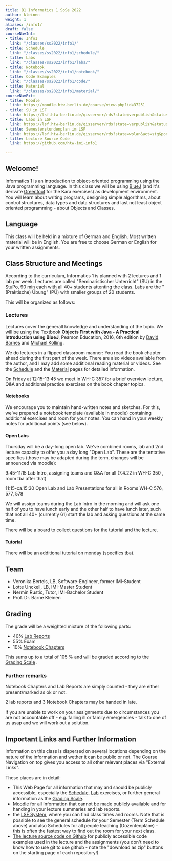```yaml
---
title: B1 Informatics 1 SoSe 2022
author: kleinen
weight: 1
aliases: /info1/
draft: false
courseNavInt:
- title: Info1
  link: "/classes/ss2022/info1/"
- title: Schedule
  link: "/classes/ss2022/info1/schedule/"
- title: Labs
  link: "/classes/ss2022/info1/labs/"
- title: Notebook
  link: "/classes/ss2022/info1/notebook/"
- title: Code Examples
  link: "/classes/ss2022/info1/code/"
- title: Material
  link: "/classes/ss2022/info1/material/"
courseNavExt:
- title: Moodle
  link: https://moodle.htw-berlin.de/course/view.php?id=37251
- title: SU in LSF
  link: https://lsf.htw-berlin.de/qisserver/rds?state=verpublish&status=init&vmfile=no&publishid=185915&moduleCall=webInfo&publishConfFile=webInfo&publishSubDir=veranstaltung
- title: Labs in LSF
  link: https://lsf.htw-berlin.de/qisserver/rds?state=verpublish&status=init&vmfile=no&publishid=185699&moduleCall=webInfo&publishConfFile=webInfo&publishSubDir=veranstaltung
- title: Semesterstundenplan im LSF
  link: https://lsf.htw-berlin.de/qisserver/rds?state=wplan&act=stg&pool=stg&show=plan&P.vx=mittel&P.subc=plan&subdir=stg&week=&k_abstgv.abstgvnr=231&r_zuordabstgv.semvonint=1&r_zuordabstgv.sembisint=1
- title: Lecture Source Code
  link: https://github.com/htw-imi-info1

---
```


## Welcome!

Informatics 1 is an introduction to object-oriented programming using the Java
programming language. In this class we will be using [BlueJ](https://bluej.org/)
(and it's derivate [Greenfoot]() for the Kara exercises) as development environment.
You will learn about writing programs, designing simple algorithms, about
control structures, data types and data structures and last not least object oriented
programming - about Objects and Classes.

## Language

This class will be held in a mixture of German and English.
Most written material will be in English.
You are free to choose German or English for your written assignments.

## Class Structure and Meetings

According to the curriculum, Informatics 1 is planned with 2 lectures and 1 lab
per week. Lectures are called "Seminaristischer Unterricht" (SU) in the StuPo,
90 min each with all 40+ students attenting the class. Labs are the "(Praktische) Übung" (PÜ)
with smaller groups of 20 students.

This will be organized as follows:

### Lectures

Lectures cover the generall knowledge and understanding of the topic. We will be using the
Textbook **Objects First with Java - A Practical
Introduction using BlueJ**, Pearson Education, 2016, 6th edition by [David Barnes](https://www.kent.ac.uk/computing/people/3070/barnes-david) and
[Michael Kölling](https://www.kcl.ac.uk/people/michael-kolling).

We do lectures in a flipped classroom manner: You read the book chapter ahead during the first part of the week.
There are also videos available from the author, and I may add some additional reading material or videos.
See the [Schedule](./schedule) and the [Material](./material) pages for detailed information.

On Friday at 12:15-13:45 we meet in WH-C 357 for a brief overview lecture, Q&A and
additional practice exercises on the book chapter topics.

#### Notebooks

We encourage you to maintain hand-written notes and sketches. For this, we've prepared
a notebook template (available in moodle) containing additional exercises and room for your notes.
You can hand in your weekly notes for additional points (see below).

#### Open Labs

Thursday will be a day-long open lab. We've combined rooms, lab and 2nd lecture capacity to
offer you a day long "Open Lab". These are the tentative specifics (those may be adapted
during the term, changes will be announced via moodle):

9:45-11:15 Lab Intro, assigning teams and Q&A for all (7.4.22 in WH-C 350 , room tba after that)

11:15-ca.15:30 Open Lab and Lab Presentations for all in Rooms WH-C 576, 577, 578

We will assign teams during the Lab Intro in the morning and will ask one half of you
to have lunch early and the other half to have lunch later, such that not all 40+ (currently 61)
start the lab and asking questions at the same time.

There will be a board to collect questions for the tutorial and the lecture.

#### Tutorial

There will be an additional tutorial on monday (specifics tba).

## Team

- Veronika Bertels, LB, Software-Engineer, former IMI-Student
- Lotte Unckell, LB, IMI-Master Student
- Nermin Rustic, Tutor, IMI-Bachelor Student
- Prof. Dr. Barne Kleinen

## Grading

The grade will be a weighted mixture of the following parts:

* 40% [Lab Reports](labs/)
* 55% Exam
* 10% [Notebook Chapters](notebook/)


This sums up to a total of 105 % and will be graded according to the
[Grading Scale](/studies/grading/grading-scale) .


### Further remarks
Notebook Chapters and Lab Reports are simply counted - they are either present/marked as ok
or not.

2 lab reports and 3 Notebook Chapters may be handed in late.

If you are unable to work on your assignments due to circumstances you are not
accountable off - e.g. falling ill or family emergencies - talk to one of us
asap and we will work out a solution.


## Important Links and Further Information

Information on this class is dispersed on several locations depending on the nature of the information and wether it can be public or not.
The Course Navigation on top gives you access to all other relevant places via "External Links".

These places are in detail:

* This Web Page for all information that may and should be publicly accessible,
  especially the [Schedule](schedule), [Lab](labs) exercises, or further general information as the [Grading Scale](/studies/grading/grading-scale).
* [Moodle](https://moodle.htw-berlin.de) for all Information that cannot be made publicly available and for handing in your lecture summaries and lab reports.
* the [LSF System](https://lsf.htw-berlin.de), where you can find class times and rooms. Note that is possible to see the general schedule for your Semester (Term Schedule above) and also Schedules for all people teaching (Dozentenpläne) - this is often the fastest way to find out the room for your next class.
* [The lecture source code on Github](https://github.com/htw-imi-info1) for publicly accessible code examples used in the lecture and the assignments (you don't need to know how to use git to use github - note the "download as zip" buttons on the starting page of each repository!)
